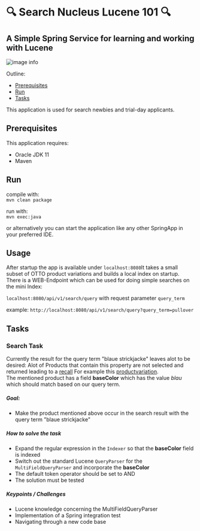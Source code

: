 # 🔍 Search Nucleus Lucene 101 🔍

## A Simple Spring Service  for learning and working with Lucene

![image info](lucene-you-got-some-searchin-to-do.jpeg)

Outline:
* [Prerequisites](#Prerequisites)
* [Run](#Run)
* [Tasks](#Tasks)

This application is used for search newbies and trial-day applicants. 

## Prerequisites

This application requires:
* Oracle JDK 11
* Maven

## Run

compile with:   
```mvn clean package```

run with:   
````mvn exec:java````

or alternatively you can start the application like any other SpringApp in your preferred IDE.

## Usage

After startup the app is available under ``localhost:8080``It takes a small subset of OTTO product variations and builds a local index on startup.
There is a WEB-Endpoint which can be used for doing simple searches on the mini Index:

````localhost:8080/api/v1/search/query````
with request parameter ````query_term````

example: ````http://localhost:8080/api/v1/search/query?query_term=pullover````

## Tasks
### Search Task
Currently the result for the query term "blaue strickjacke" leaves alot to be desired:
Alot of Products that contain this property are not selected and returned leading to a [recall](https://en.wikipedia.org/wiki/Precision_and_recall#Recall)
For example this [productvariation](https://www.otto.de/p/vila-strickjacke-viril-1-tlg-S082R048/#variationId=S082R048J552).        
The mentioned product has a field **baseColor** which has the value *blau* which should match based on our query term.      

##### Goal:
* Make the product mentioned above occur in the search result with the query term "blaue strickjacke"

##### How to solve the task
* Expand the regular expression in the `Indexer` so that the **baseColor** field is indexed
* Switch out the standard Lucene ```QueryParser``` for the ``MultiFieldQueryParser`` and incorporate the **baseColor**
* The default token operator should be set to AND
* The solution must be tested

##### Keypoints / Challenges
* Lucene knowledge concerning the MultiFieldQueryParser
* Implementation of a Spring integration test
* Navigating through a new code base